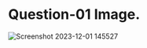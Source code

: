 # Question-01 Image.
![Screenshot 2023-12-01 145527](https://github.com/Khush0031/pw-skills-full-stack-web-dev-assignment-solution/assets/121889921/ce7b00a2-c430-4580-8795-09c2494eb4a7)
